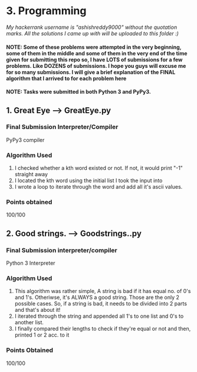 # **3. Programming**
*My hackerrank username is "ashishreddy9000" without the quotation marks. All the solutions I came up with will be uploaded to this folder :)*
#### **NOTE: Some of these problems were attempted in the very beginning, some of them in the middle and some of them in the very end of the time given for submitting this repo so, I have LOTS of submissions for a few problems. Like DOZENS of submissions. I hope you guys will excuse me for so many submissions. I will give a brief explanation of the FINAL algorithm that I arrived to for each problem here**
#### **NOTE: Tasks were submitted in both Python 3 and PyPy3.**
## **1. Great Eye --> GreatEye.py**
### **Final Submission Interpreter/Compiler**
PyPy3 compiler
### **Algorithm Used**
1. I checked whether a kth word existed or not. If not, it would print "-1" straight away
2. I located the kth word using the initial list I took the input into
3. I wrote a loop to iterate through the word and add all it's ascii values.
### **Points obtained**
100/100
## **2. Good strings. --> Goodstrings..py**
### **Final Submission interpreter/compiler**
Python 3 Interpreter
### **Algorithm Used**
1. This algorithm was rather simple, A string is bad if it has equal no. of 0's and 1's. Otheriwse, it's ALWAYS a good string. Those are the only 2 possible cases. So, if a string is bad, it needs to be divided into 2 parts and that's about it!
2. I iterated through the string and appended all 1's to one list and 0's to another list.
3. I finally compared their lengths to check if they're equal or not and then, printed 1 or 2 acc. to it
### **Points Obtained**
100/100
